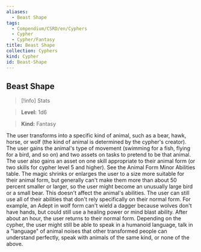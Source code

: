 ```yaml
---
aliases:
  - Beast Shape
tags:
  - Compendium/CSRD/en/Cyphers
  - Cypher
  - Cypher/Fantasy
title: Beast Shape
collection: Cyphers
kind: Cypher
id: Beast-Shape
---
```

## Beast Shape    
>[!info] Stats    
> **Level:** 1d6    
> **Kind:** Fantasy  
    
The user transforms into a specific kind of animal, such as a bear, hawk, horse, or wolf (the kind of animal is determined by the cypher's creator). The user gains the animal's type of movement (swimming for a fish, flying for a bird, and so on) and two assets on tasks to pretend to be that animal. The user also gains an asset on one skill appropriate to their animal form (or two skills for cypher level 5 and higher). See the Animal Form Minor Abilities table.  The magic shrinks or enlarges the user to a size more suitable for their animal form, but generally can't make them more than about 50 percent smaller or larger, so the user might become an unusually large bird or a small bear. This doesn't affect the animal's abilities. The user can still use all of their abilities that don't rely specifically on their normal form. For example, an Adept in wolf form can't wield a dagger because wolves don't have hands, but could still use a healing power or mind blast ability. After about an hour, the user returns to their normal form. Depending on the cypher, the user might still be able to speak in a humanoid language, talk in a "language" of animal noises that other transformed people can understand perfectly, speak with animals of the same kind, or none of the above.
